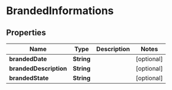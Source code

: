 

# BrandedInformations


## Properties

| Name | Type | Description | Notes |
|------------ | ------------- | ------------- | -------------|
|**brandedDate** | **String** |  |  [optional] |
|**brandedDescription** | **String** |  |  [optional] |
|**brandedState** | **String** |  |  [optional] |



